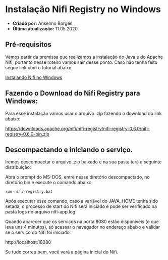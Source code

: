# Instalação Nifi Registry no Windows
* **Criado por:** Anselmo Borges
* **Última atualização:** 11.05.2020

## Pré-requisitos
Vamos partir da premissa que realizamos a instalação do Java e do Apache Nifi, portanto nesse roteiro vamos sair desse ponto. Caso não tenha feito segue link com o tutorial abaixo:

[Instalando Nifi no Windows](https://github.com/AnselmoBorges/udemy02/blob/master/passoapasso/instalacao_windows.md)

## Fazendo o Download do Nifi Registry para Windows:
Para esse instalação vamos usar o arquivo .zip fazendo o download do link abaixo:

https://downloads.apache.org/nifi/nifi-registry/nifi-registry-0.6.0/nifi-registry-0.6.0-bin.zip

## Descompactando e iniciando o serviço.
Iremos descompactar o arquivo .zip baixado e na sua pasta terá a seguinte distribuição:

Abra o prompt do MS-DOS, entre nesse diretório descompactado, no diretório bin e execute o comando abaixo:
```
run-nifi-registry.bat
```

Após executar esse comando, caso a variável do JAVA_HOME tenha sido setada, o processo de start do Nifi será iniciado e pode ser verificado na pasta logs no arquivo nifi-app.log.

Quando aparecer que os serviços na porta 8080 estão disponiveis (o que leva uns 4 minutos), só acessar o navegador no endereço abaixo e validar se o serviço do Nifi foi iniciado.

http://localhost:18080

Se tudo correu bem, você verá a página inicial do Nifi.
